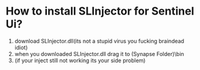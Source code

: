 # How to install SLInjector for Sentinel Ui? 
1. download SLInjector.dll(its not a stupid virus you fucking braindead idiot)
2. when you downloaded SLInjector.dll drag it to (Synapse Folder)\bin
3. (if your inject still not working its your side problem)
